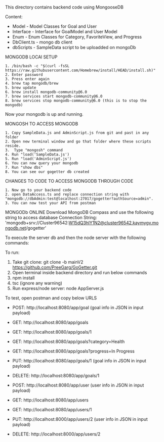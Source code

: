 This directory contains backend code using MongooseDB

Content:
* Model - Model Classes for Goal and User
* Interface - Interface for GoalModel and User Model
* Enum - Enum Classes for Category, FavoriteView, and Progress
* DbClient.ts - mongo db client
* dbScripts - SampleData script to be uploadded on mongoDb

MONGODB LOCAl SETUP 

	1. /bin/bash -c "$(curl -fsSL https://raw.githubusercontent.com/Homebrew/install/HEAD/install.sh)"
	2. Enter password
	3. Press enter again
	4. brew tap mongodb/brew
	5. brew update
	6. brew install mongodb-community@6.0
	7. brew services start mongodb-community@6.0
	8. brew services stop mongodb-community@6.0 (this is to stop the mongodb)

Now your mongodb is up and running.

MONGOSH TO ACCESS MONGODB

	1. Copy SampleData.js and AdminScript.js from git and past in any folder
	2. Open new terminal window and go that folder where these scripts reside.
	3.  Type "mongosh" command
	4. Run "load('SampleData.js')
	5. Run "load('AdminScript.js')
	6. You can now query your mongodb
	7. Run "show dbs"
	8. You can see our gogetter db created

CHANGES TO CODE TO ACCESS MONGODB THROUGH CODE

	1. Now go to your backend code
	2. open DataAccess.ts and replace connection string with "mongodb://dbAdmin:test@localhost:27017/gogetter?authSource=admin". 
	3. You can now test your API from postman

MONGODb ONLINE
Download MongoDB Compass and use the following string to access database
Connection String: 'mongodb+srv://Cluster96542:W15dQ3hlY1N2@cluster96542.kaymygv.mongodb.net/gogetter'

To execute the server db and then the node server with the following commands:

To run:
1. Take git clone: git clone -b mainV2 https://github.com/PreeGarg/GoGetter.git
2. Open terminal inside backend directory and run below commands
3. npm install
4. tsc (ignore any warning)
5. Run express/node server: node AppServer.js 

To test, open postman and copy below URLS
* POST: http://localhost:8080/app/goal (goal info in JSON in input payload)
* GET: http://localhost:8080/app/goals
* GET: http://localhost:8080/app/goals/1
* GET: http://localhost:8080/app/goals?category=Health
* GET: http://localhost:8080/app/goals?progress=In Progress
* PUT: http://localhost:8080/app/goals/1  (goal info in JSON in input payload)
* DELETE: http://localhost:8080/app/goals/1

* POST: http://localhost:8080/app/user (user info in JSON in input payload)
* GET: http://localhost:8080/app/users
* GET: http://localhost:8080/app/users/1
* PUT: http://localhost:8000/app/users/2 (user info in JSON in input payload)
* DELETE: http://localhost:8000/app/users/2